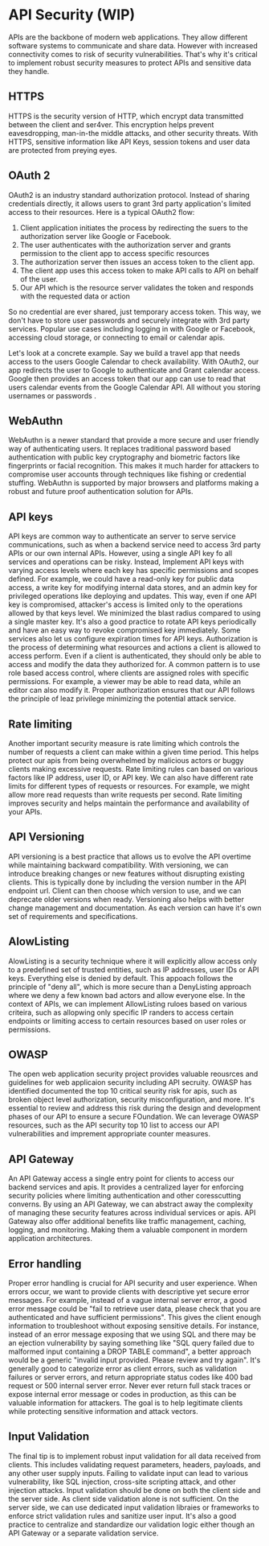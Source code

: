 # API Security (WIP)

APIs are the backbone of modern web applications. They allow different software systems to communicate and share data. However with increased connectivity comes to risk of security vulnerabilities. That's why it's critical to implement robust security measures to protect APIs and sensitive data they handle.

## HTTPS

HTTPS is the security version of HTTP, which encrypt data transmitted between the client and ser4ver. This encryption helps prevent eavesdropping, man-in-the middle attacks, and other security threats. With HTTPS, sensitive information like API Keys, session tokens and user data are protected from preying eyes.

## OAuth 2

OAuth2 is an industry standard authorization protocol. Instead of sharing credentials directly, it allows users to grant 3rd party application's limited access to their resources. Here is a typical OAuth2 flow:

1. Client application initiates the process by redirecting the suers to the authorization server like Google or Facebook.
2. The user authenticates with the authorization server and grants permission to the client app to access specific resources
3. The authorization server then issues an access token to the client app.
4. The client app uses this access token to make API calls to API on behalf of the user.
5. Our API which is the resource server validates the token and responds with the requested data or action

So no credential are ever shared, just temporary access token. This way, we don't have to store user passwords and securely integrate with 3rd party services. Popular use cases including logging in with Google or Facebook, accessing cloud storage, or connecting to email or calendar apis.

Let's look at a concrete example. Say we build a travel app that needs access to the users Google Calendar to check availability. With OAuth2, our app redirects the user to Google to authenticate and Grant calendar access. Google then provides an access token that our app can use to read that users calendar events from the Google Calendar API. All without you storing usernames or passwords .

## WebAuthn

WebAuthn is a newer standard that provide a more secure and user friendly way of authenticating users. It replaces traditional password based authentication with public key cryptography and biometric factors like fingerprints or facial recognition. This makes it much harder for attackers to compromise user accounts through techniques like fishing or credential stuffing. WebAuthn is supported by major browsers and platforms making a robust and future proof authentication solution for APIs.

## API keys

API keys are common way to authenticate an server to serve service communications, such as when a backend service need to access 3rd party APIs or our own internal APIs. However, using a single API key fo all services and operations can be risky. Instead, Implement API keys with varying access levels where each key has specific permissions and scopes defined. For example, we could have a read-only key for public data access, a write key for modifying internal data stores, and an admin key for privileged operations like deploying and updates. This way, even if one API key is compromised, attacker's access is limited only to the operations allowed by that keys level. We minimized the blast radius compared to using a single master key. It's also a good practice to rotate API keys periodically and have an easy way to revoke compromised key immediately. Some services also let us configure expiration times for API keys. Authorization is the process of determining what resources and actions a client is allowed to access perform. Even if a client is authenticated, they should only be able to access and modify the data they authorized for. A common pattern is to use role based access control, where clients are assigned roles with specific permissions. For example, a viewer may be able to read data, while an editor can also modify it. Proper authorization ensures that our API follows the principle of leaz privilege minimizing the potential attack service.

## Rate limiting

Another important security measure is rate limiting which controls the number of requests a client can make within a given time period. This helps protect our apis from being overwhelmed by malicious actors or buggy clients making excessive requests. Rate limiting rules can based on various factors like IP address, user ID, or API key. We can also have different rate limits for different types of requests or resources. For example, we might allow more read requests than write requests per second. Rate limiting improves security and helps maintain the performance and availability of your APIs.

## API Versioning

API versioning is a best practice that allows us to evolve the API overtime while maintaining backward compatibility. With versioning, we can introduce breaking changes or new features without disrupting existing clients. This is typically done by including the version number in the API endpoint url. Client can then choose which version to use, and we can deprecate older versions when ready. Versioning also helps with better change management and documentation. As each version can have it's own set of requirements and specifications.

## AlowListing

AlowListing is a security technique where it will explicitly allow access only to a predefined set of trusted entities, such as IP addresses, user IDs or API keys. Everything else is denied by default. This appoach follows the principle of "deny all", which is more secure than a DenyListing approach where we deny a few known bad actors and allow everyone else. In the context of APIs, we can implement AllowListing ruloes based on various criteira, such as allopwing only specific IP randers to access certain endpoints or limiting access to certain resources based on user roles or permissions.

## OWASP

The open web application security project provides valuable reousrces and guidelines for web applicaion security including API secruity. OWASP has identified documented the top 10 critical seurity risk for apis, such as broken object level authorization, security misconfiguration, and more. It's essential to review and address this risk during the design and development phases of our API to ensure a secure FOundation. We can leverage OWASP resources, such as the API security top 10 list to access our API vulnerabilities and imprement appropriate counter measures.

## API Gateway

An API Gateway access a single entry point for clients to access our backend services and apis. It provides a centralized layer for enforcing security policies where limiting authentication and other coresscutting converns. By using an API Gateway, we can abstract away the complexity of managing these security features across individual services or apis. API Gateway also offer additional benefits like traffic management, caching, logging, and monitoring. Making them a valuable component in mordern application architectures.

## Error handling

Proper error handling is crucial for API security and user experience. When errors occur, we want to provide clients with descriptive yet secure error messages. For example, instead of a vague internal server error, a good error message could be "fail to retrieve user data, please check that you are authenticated and have sufficient permissions". This gives the client enough information to troubleshoot without exposing sensitive details. For instance, instead of an error message exposing that we using SQL and there may be an ejection vulnerability by saying something like "SQL query failed due to malformed input containing a DROP TABLE command", a better approach would be a generic "invalid input provided. Please review and try again". It's generally good to categorize error as client errors, such as validation failures or server errors, and return appropriate status codes like 400 bad request or 500 internal server error. Never ever return full stack traces or expose internal error message or codes in production, as this can be valuable information for attackers. The goal is to help legitimate clients while protecting sensitive information and attack vectors.

## Input Validation

The final tip is to implement robust input validation for all data received from clients. This includes validating request parameters, headers, payloads, and any other user supply inputs. Failing to validate input can lead to various vulnerability, like SQL injection, cross-site scripting attack, and other injection attacks. Input validation should be done on both the client side and the server side. As client side validation alone is not sufficient. On the server side, we can use dedicated input validation libraies or frameworks to enforce strict validation rules and sanitize user input. It's also a good practice to centralize and standardize our validation logic either though an API Gateway or a separate validation service.
